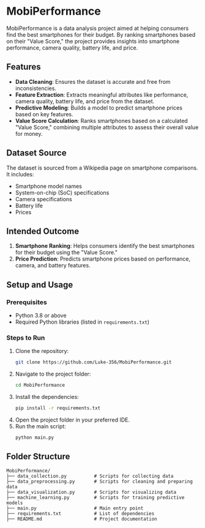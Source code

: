 # MobiPerformance

MobiPerformance is a data analysis project aimed at helping consumers find the best smartphones for their budget. By ranking smartphones based on their "Value Score," the project provides insights into smartphone performance, camera quality, battery life, and price.

## Features
- **Data Cleaning**: Ensures the dataset is accurate and free from inconsistencies.
- **Feature Extraction**: Extracts meaningful attributes like performance, camera quality, battery life, and price from the dataset.
- **Predictive Modeling**: Builds a model to predict smartphone prices based on key features.
- **Value Score Calculation**: Ranks smartphones based on a calculated "Value Score," combining multiple attributes to assess their overall value for money.

## Dataset Source
The dataset is sourced from a Wikipedia page on smartphone comparisons. It includes:
- Smartphone model names
- System-on-chip (SoC) specifications
- Camera specifications
- Battery life
- Prices

## Intended Outcome
1. **Smartphone Ranking**: Helps consumers identify the best smartphones for their budget using the "Value Score."
2. **Price Prediction**: Predicts smartphone prices based on performance, camera, and battery features.

## Setup and Usage

### Prerequisites
- Python 3.8 or above
- Required Python libraries (listed in `requirements.txt`)

### Steps to Run
1. Clone the repository:
    ```bash
    git clone https://github.com/Luke-356/MobiPerformance.git
    ```
2. Navigate to the project folder:
    ```bash
    cd MobiPerformance
    ```
3. Install the dependencies:
    ```bash
    pip install -r requirements.txt
    ```
4. Open the project folder in your preferred IDE.
5. Run the main script:
    ```bash
    python main.py
    ```

## Folder Structure
```plaintext
MobiPerformance/
├── data_collection.py          # Scripts for collecting data
├── data_preprocessing.py       # Scripts for cleaning and preparing data
├── data_visualization.py       # Scripts for visualizing data
├── machine_learning.py         # Scripts for training predictive models
├── main.py                     # Main entry point
├── requirements.txt            # List of dependencies
├── README.md                   # Project documentation
